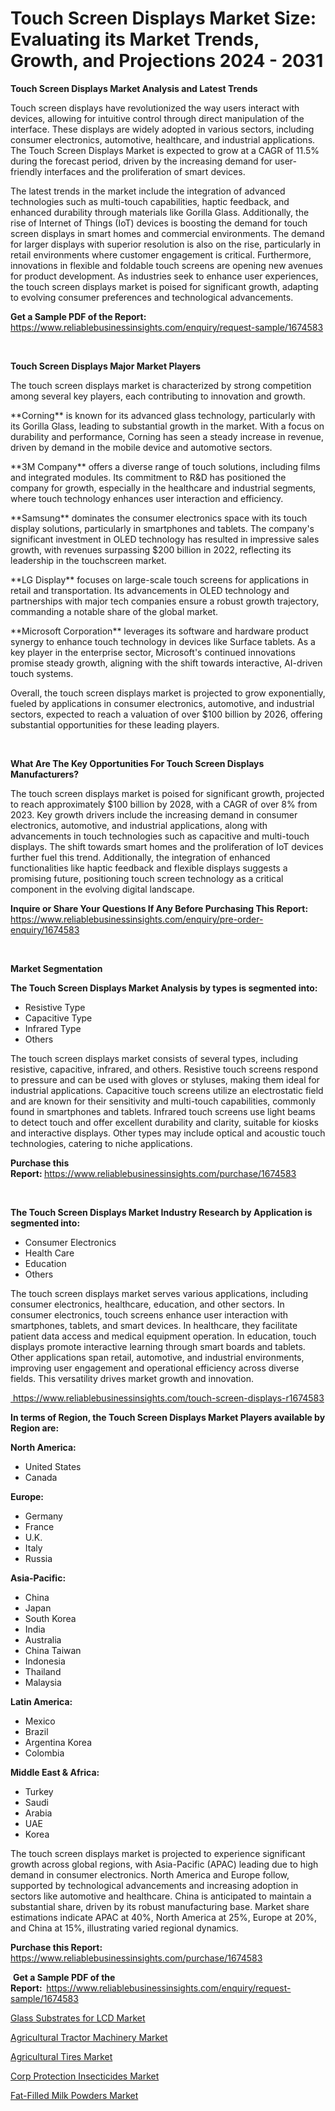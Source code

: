 <p><h1>Touch Screen Displays Market Size: Evaluating its Market Trends, Growth, and Projections 2024 - 2031</h1></p><p><strong>Touch Screen Displays Market Analysis and Latest Trends</strong></p>
<p><p>Touch screen displays have revolutionized the way users interact with devices, allowing for intuitive control through direct manipulation of the interface. These displays are widely adopted in various sectors, including consumer electronics, automotive, healthcare, and industrial applications. The Touch Screen Displays Market is expected to grow at a CAGR of 11.5% during the forecast period, driven by the increasing demand for user-friendly interfaces and the proliferation of smart devices.</p><p>The latest trends in the market include the integration of advanced technologies such as multi-touch capabilities, haptic feedback, and enhanced durability through materials like Gorilla Glass. Additionally, the rise of Internet of Things (IoT) devices is boosting the demand for touch screen displays in smart homes and commercial environments. The demand for larger displays with superior resolution is also on the rise, particularly in retail environments where customer engagement is critical. Furthermore, innovations in flexible and foldable touch screens are opening new avenues for product development. As industries seek to enhance user experiences, the touch screen displays market is poised for significant growth, adapting to evolving consumer preferences and technological advancements.</p></p>
<p><strong>Get a Sample PDF of the Report:&nbsp;</strong> <a href="https://www.reliablebusinessinsights.com/enquiry/request-sample/1674583?utm_campaign=1260&utm_medium=2&utm_source=Github&utm_content=ia&utm_term=13102024&utm_id=touch-screen-displays">https://www.reliablebusinessinsights.com/enquiry/request-sample/1674583</a></p>
<p>&nbsp;</p>
<p><strong>Touch Screen Displays Major Market Players</strong></p>
<p><p>The touch screen displays market is characterized by strong competition among several key players, each contributing to innovation and growth. </p><p>**Corning** is known for its advanced glass technology, particularly with its Gorilla Glass, leading to substantial growth in the market. With a focus on durability and performance, Corning has seen a steady increase in revenue, driven by demand in the mobile device and automotive sectors.</p><p>**3M Company** offers a diverse range of touch solutions, including films and integrated modules. Its commitment to R&D has positioned the company for growth, especially in the healthcare and industrial segments, where touch technology enhances user interaction and efficiency.</p><p>**Samsung** dominates the consumer electronics space with its touch display solutions, particularly in smartphones and tablets. The company's significant investment in OLED technology has resulted in impressive sales growth, with revenues surpassing $200 billion in 2022, reflecting its leadership in the touchscreen market.</p><p>**LG Display** focuses on large-scale touch screens for applications in retail and transportation. Its advancements in OLED technology and partnerships with major tech companies ensure a robust growth trajectory, commanding a notable share of the global market.</p><p>**Microsoft Corporation** leverages its software and hardware product synergy to enhance touch technology in devices like Surface tablets. As a key player in the enterprise sector, Microsoft's continued innovations promise steady growth, aligning with the shift towards interactive, AI-driven touch systems.</p><p>Overall, the touch screen displays market is projected to grow exponentially, fueled by applications in consumer electronics, automotive, and industrial sectors, expected to reach a valuation of over $100 billion by 2026, offering substantial opportunities for these leading players.</p></p>
<p>&nbsp;</p>
<p><strong>What Are The Key Opportunities For Touch Screen Displays Manufacturers?</strong></p>
<p><p>The touch screen displays market is poised for significant growth, projected to reach approximately $100 billion by 2028, with a CAGR of over 8% from 2023. Key growth drivers include the increasing demand in consumer electronics, automotive, and industrial applications, along with advancements in touch technologies such as capacitive and multi-touch displays. The shift towards smart homes and the proliferation of IoT devices further fuel this trend. Additionally, the integration of enhanced functionalities like haptic feedback and flexible displays suggests a promising future, positioning touch screen technology as a critical component in the evolving digital landscape.</p></p>
<p><strong>Inquire or Share Your Questions If Any Before Purchasing This Report:</strong> <a href="https://www.reliablebusinessinsights.com/enquiry/pre-order-enquiry/1674583?utm_campaign=1260&utm_medium=2&utm_source=Github&utm_content=ia&utm_term=13102024&utm_id=touch-screen-displays">https://www.reliablebusinessinsights.com/enquiry/pre-order-enquiry/1674583</a></p>
<p>&nbsp;</p>
<p><strong>Market Segmentation</strong></p>
<p><strong>The Touch Screen Displays Market Analysis by types is segmented into:</strong></p>
<p><ul><li>Resistive Type</li><li>Capacitive Type</li><li>Infrared Type</li><li>Others</li></ul></p>
<p><p>The touch screen displays market consists of several types, including resistive, capacitive, infrared, and others. Resistive touch screens respond to pressure and can be used with gloves or styluses, making them ideal for industrial applications. Capacitive touch screens utilize an electrostatic field and are known for their sensitivity and multi-touch capabilities, commonly found in smartphones and tablets. Infrared touch screens use light beams to detect touch and offer excellent durability and clarity, suitable for kiosks and interactive displays. Other types may include optical and acoustic touch technologies, catering to niche applications.</p></p>
<p><strong>Purchase this Report:&nbsp;</strong><a href="https://www.reliablebusinessinsights.com/purchase/1674583?utm_campaign=1260&utm_medium=2&utm_source=Github&utm_content=ia&utm_term=13102024&utm_id=touch-screen-displays">https://www.reliablebusinessinsights.com/purchase/1674583</a></p>
<p>&nbsp;</p>
<p><strong>The Touch Screen Displays Market Industry Research by Application is segmented into:</strong></p>
<p><ul><li>Consumer Electronics</li><li>Health Care</li><li>Education</li><li>Others</li></ul></p>
<p><p>The touch screen displays market serves various applications, including consumer electronics, healthcare, education, and other sectors. In consumer electronics, touch screens enhance user interaction with smartphones, tablets, and smart devices. In healthcare, they facilitate patient data access and medical equipment operation. In education, touch displays promote interactive learning through smart boards and tablets. Other applications span retail, automotive, and industrial environments, improving user engagement and operational efficiency across diverse fields. This versatility drives market growth and innovation.</p></p>
<p><a href="https://www.reliablebusinessinsights.com/touch-screen-displays-r1674583?utm_campaign=1260&utm_medium=2&utm_source=Github&utm_content=ia&utm_term=13102024&utm_id=touch-screen-displays">&nbsp;https://www.reliablebusinessinsights.com/touch-screen-displays-r1674583</a></p>
<p><strong>In terms of Region, the Touch Screen Displays Market Players available by Region are:</strong></p>
<p>
    <p> <strong> North America: </strong>
        <ul>
            <li>United States</li>
            <li>Canada</li>
        </ul>
        </p> 
    <p> <strong> Europe: </strong>
        <ul>
            <li>Germany</li>
            <li>France</li>
            <li>U.K.</li>
            <li>Italy</li>
            <li>Russia</li>
        </ul>
        </p> 
    <p> <strong> Asia-Pacific: </strong>
        <ul>
            <li>China</li>
            <li>Japan</li>
            <li>South Korea</li>
            <li>India</li>
            <li>Australia</li>
            <li>China Taiwan</li>
            <li>Indonesia</li>
            <li>Thailand</li>
            <li>Malaysia</li>
        </ul>
        </p> 
    <p> <strong> Latin America: </strong>
        <ul>
            <li>Mexico</li>
            <li>Brazil</li>
            <li>Argentina Korea</li>
            <li>Colombia</li>
        </ul>
        </p> 
    <p> <strong> Middle East & Africa: </strong>
        <ul>
            <li>Turkey</li>
            <li>Saudi</li>
            <li>Arabia</li>
            <li>UAE</li>
            <li>Korea</li>
        </ul>
    </p>
    </p>
<p><p>The touch screen displays market is projected to experience significant growth across global regions, with Asia-Pacific (APAC) leading due to high demand in consumer electronics. North America and Europe follow, supported by technological advancements and increasing adoption in sectors like automotive and healthcare. China is anticipated to maintain a substantial share, driven by its robust manufacturing base. Market share estimations indicate APAC at 40%, North America at 25%, Europe at 20%, and China at 15%, illustrating varied regional dynamics.</p></p>
<p><strong>Purchase this Report: </strong><a href="https://www.reliablebusinessinsights.com/purchase/1674583?utm_campaign=1260&utm_medium=2&utm_source=Github&utm_content=ia&utm_term=13102024&utm_id=touch-screen-displays">https://www.reliablebusinessinsights.com/purchase/1674583</a></p>
<p>&nbsp;<strong>Get a Sample PDF of the Report:&nbsp;&nbsp;</strong><a href="https://www.reliablebusinessinsights.com/enquiry/request-sample/1674583?utm_campaign=1260&utm_medium=2&utm_source=Github&utm_content=ia&utm_term=13102024&utm_id=touch-screen-displays">https://www.reliablebusinessinsights.com/enquiry/request-sample/1674583</a></p>
<p><strong></strong></p>
<p><p><a href="https://github.com/AdeaKodra585/Market-Research-Report-List-1/blob/main/glass-substrates-for-lcd-market.md?utm_campaign=1260&utm_medium=2&utm_source=Github&utm_content=ia&utm_term=13102024&utm_id=touch-screen-displays">Glass Substrates for LCD Market</a></p><p><a href="https://issuu.com/reportprime-2/docs/agricultural-tractor-machinery-mark_cf219895fb70c6?utm_campaign=1260&utm_medium=2&utm_source=Github&utm_content=ia&utm_term=13102024&utm_id=touch-screen-displays">Agricultural Tractor Machinery Market</a></p><p><a href="https://issuu.com/reportprime-2/docs/agricultural-tires-market-size-2030_3d9ccc7f8ada0d?utm_campaign=1260&utm_medium=2&utm_source=Github&utm_content=ia&utm_term=13102024&utm_id=touch-screen-displays">Agricultural Tires Market</a></p><p><a href="https://www.linkedin.com/pulse/corp-protection-insecticides-market-forecasts-trends-6clle?utm_campaign=1260&utm_medium=2&utm_source=Github&utm_content=ia&utm_term=13102024&utm_id=touch-screen-displays">Corp Protection Insecticides Market</a></p><p><a href="https://www.linkedin.com/pulse/disruption-innovation-fat-filled-milk-powders-industry-iwefe?utm_campaign=1260&utm_medium=2&utm_source=Github&utm_content=ia&utm_term=13102024&utm_id=touch-screen-displays">Fat-Filled Milk Powders Market</a></p></p>